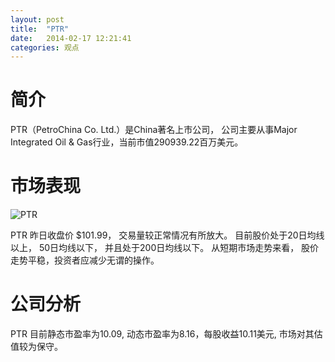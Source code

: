```yaml
---
layout: post
title:  "PTR"
date:   2014-02-17 12:21:41
categories: 观点
---
```


# 简介
PTR（PetroChina Co. Ltd.）是China著名上市公司，
公司主要从事Major Integrated Oil & Gas行业，当前市值290939.22百万美元。

# 市场表现

![PTR](http://finviz.com/chart.ashx?t=PTR&ty=c&ta=1&p=d&s=l)

PTR 昨日收盘价 $101.99，
交易量较正常情况有所放大。
目前股价处于20日均线以上，
50日均线以下，
并且处于200日均线以下。
从短期市场走势来看，
股价走势平稳，投资者应减少无谓的操作。

# 公司分析
PTR 目前静态市盈率为10.09, 动态市盈率为8.16，每股收益10.11美元,
市场对其估值较为保守。
